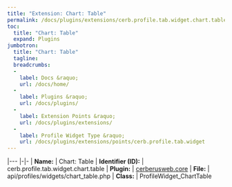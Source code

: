 ```yaml
---
title: "Extension: Chart: Table"
permalink: /docs/plugins/extensions/cerb.profile.tab.widget.chart.table/
toc:
  title: "Chart: Table"
  expand: Plugins
jumbotron:
  title: "Chart: Table"
  tagline: 
  breadcrumbs:
  -
    label: Docs &raquo;
    url: /docs/home/
  -
    label: Plugins &raquo;
    url: /docs/plugins/
  -
    label: Extension Points &raquo;
    url: /docs/plugins/extensions/
  -
    label: Profile Widget Type &raquo;
    url: /docs/plugins/extensions/points/cerb.profile.tab.widget
---
```


|---
|-|-
| **Name:** | Chart: Table
| **Identifier (ID):** | cerb.profile.tab.widget.chart.table
| **Plugin:** | [cerberusweb.core](/docs/plugins/cerberusweb.core/)
| **File:** | api/profiles/widgets/chart_table.php
| **Class:** | ProfileWidget_ChartTable

